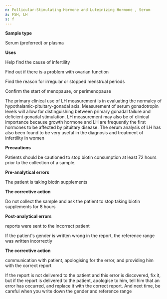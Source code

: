 ```yaml
---
n: Follicular-Stimulating Hormone and Luteinizing Hormone , Serum
a: FSH, LH
s: f
---
```



__Sample type__  

Serum (preferred) or plasma

__Uses__

Help find the cause of infertility

Find out if there is a problem with ovarian function

Find the reason for irregular or stopped menstrual periods

Confirm the start of menopause, or perimenopause

The primary clinical use of LH measurement is in evaluating the normalcy of hypothalamic-pituitary-gonadal axis. Measurement of serum gonadotropin levels will allow for distinguishing between primary gonadal failure and deficient gonadal stimulation. LH measurement may also be of clinical importance because growth hormone and LH are frequently the first hormones to be affected by pituitary disease. The serum analysis of LH has also been found to be very useful in the diagnosis and treatment of infertility in women

__Precautions__

 Patients should be cautioned to stop biotin consumption at least 72 hours prior to the collection of a sample.


__Pre-analytical errors__

The patient is taking biotin supplements

__The corrective action__

Do not collect the sample and ask the patient to stop taking biotin supplements for 8 hours




__Post-analytical errors__ 

reports were sent to the incorrect patient

If the patient's gender is written wrong in the report, the reference range was written incorrectly

__The corrective action__ 

communication with patient, apologising for the error, and providing him with the correct report

If the report is not delivered to the patient and this error is discovered, fix it, but if the report is delivered to the patient, apologise to him, tell him that an error has occurred, and replace it with the correct report. And next time, be careful when you write down the gender and reference range